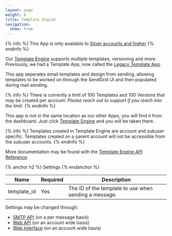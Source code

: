 ```yaml
---
layout: page
weight: 0
title: Template Engine
navigation:
  show: true
---
```


{% info %}
This App is only available to [Silver accounts and higher](https://sendgrid.com/transactional-email/pricing)
{% endinfo %}

Our [Template Engine]({{root_url}}/API_Reference/Web_API_v3/Template_Engine/index.html) supports multiple templates, versioning and more. Previously, we had a Template App, now called the [Legacy Template App]({{root_url}}/User_Guide/Apps/email_templates.html).

This app seperates email templates and design from sending, allowing templates to be worked on through the SendGrid UI and then populated during mail sending.

{% info %}
There is currently a limit of 100 Templates and 100 Versions that may be created per account. _Please reach out to support if you reach into the limit._
{% endinfo %}

This app is not in the same location as our other Apps, you will find it from the dashboard. Just click [Template Engine](https://sendgrid.com/templates) and you will be taken there.

{% info %}
Templates created in Template Engine are account and subuser specific. Templates created on a parent account will not be accessible from the subuser accounts.
{% endinfo %}

More documentation may be found with the [Template Engine API Reference]({{root_url}}/API_Reference/Web_API_v3/Template_Engine/index.html).

{% anchor h2 %}
Settings 
{% endanchor %}

<table class="table table-bordered table-striped">
   <thead>
      <tr>
         <th>Name</th>
         <th>Required</th>
         <th>Description</th>
      </tr>
   </thead>
   <tbody>
      <tr>
         <td>template_id</td>
         <td>Yes</td>
         <td>The ID of the template to use when sending a message.</td>
      </tr>
   </tbody>
</table>

Settings may be changed through:

-   [SMTP API]({{root_url}}/API_Reference/SMTP_API/apps.html#templates) (on a per message basis)
-   [Web API]({{root_url}}/API_Reference/Web_API_v3/Template_Engine/index.html) (on an account wide basis)
-   [Web Interface](https://sendgrid.com/templates) (on an account wide basis)
